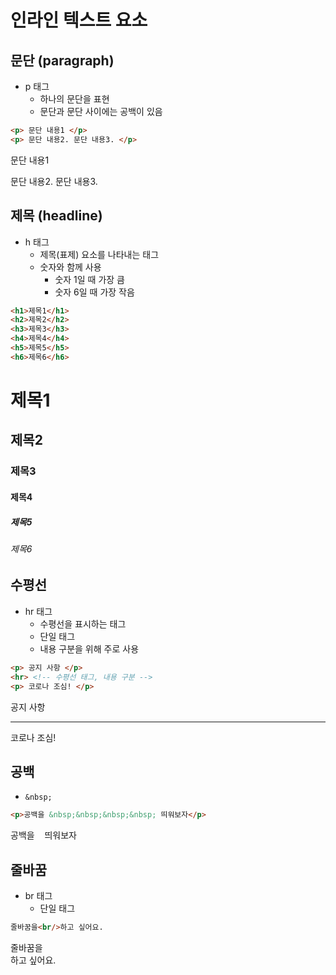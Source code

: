 # 인라인 텍스트 요소

## 문단 (paragraph)
- p 태그
    - 하나의 문단을 표현
    - 문단과 문단 사이에는 공백이 있음

```html
<p> 문단 내용1 </p>
<p> 문단 내용2. 문단 내용3. </p>
```
<p> 문단 내용1 </p>
<p> 문단 내용2. 문단 내용3. </p>

## 제목 (headline)
- h 태그
    - 제목(표제) 요소를 나타내는 태그
    - 숫자와 함께 사용
        - 숫자 1일 때 가장 큼
        - 숫자 6일 때 가장 작음

```html
<h1>제목1</h1>
<h2>제목2</h2>
<h3>제목3</h3>
<h4>제목4</h4>
<h5>제목5</h5>
<h6>제목6</h6>
```
<h1>제목1</h1>
<h2>제목2</h2>
<h3>제목3</h3>
<h4>제목4</h4>
<h5>제목5</h5>
<h6>제목6</h6>

## 수평선
- hr 태그
    - 수평선을 표시하는 태그
    - 단일 태그
    - 내용 구분을 위해 주로 사용

```html
<p> 공지 사항 </p>
<hr> <!-- 수평선 태그, 내용 구분 -->
<p> 코로나 조심! </p>
```
<p> 공지 사항 </p>
<hr> <!-- 수평선 태그, 내용 구분 -->
<p> 코로나 조심! </p>

## 공백
- `&nbsp;`
```html
<p>공백을 &nbsp;&nbsp;&nbsp;&nbsp; 띄워보자</p>
```
<p>공백을&nbsp;&nbsp;&nbsp;&nbsp;띄워보자</p>

## 줄바꿈
- br 태그
    - 단일 태그

```html
줄바꿈을<br/>하고 싶어요.
```
줄바꿈을<br/>하고 싶어요.